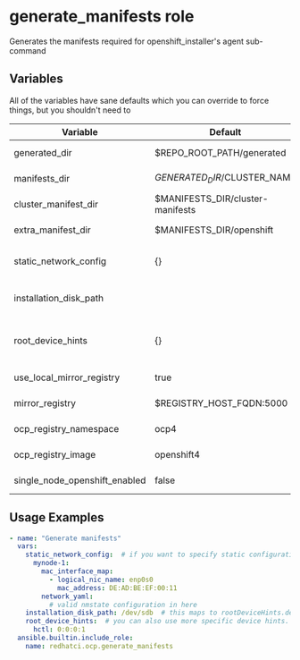 # generate_manifests role

Generates the manifests required for openshift_installer's agent sub-command

## Variables

All of the variables have sane defaults which you can override to force things, but you shouldn't need to

| Variable                      | Default                           | Required  | Description           |
| ----------------------------- | --------------------------------- | --------- | --------------------- |
| generated_dir                 | $REPO_ROOT_PATH/generated         | No        | Base path for all generated files |
| manifests_dir                 | $GENERATED_DIR/$CLUSTER_NAME      | No        | Path to store all rendered manifests |
| cluster_manifest_dir          | $MANIFESTS_DIR/cluster-manifests  | No        | Path for cluster manifests |
| extra_manifest_dir            | $MANIFESTS_DIR/openshift          | No        | Path for extra manifests |
| static_network_config         | {}                                | No        | Static network config for every node |
| installation_disk_path        |                                   | No        | Disk to use for install if you don't want the first found disk |
| root_device_hints             | {}                                | No        | Install device hints per node, in case installation_disk_path is not enough |
| use_local_mirror_registry     | true                              | No        | Use the configured mirror registry |
| mirror_registry               | $REGISTRY_HOST_FQDN:5000          | No        | Local container image mirror |
| ocp_registry_namespace        | ocp4                              | No        | Namespace for image mirror |
| ocp_registry_image            | openshift4                        | No        | Name for image in the image mirror |
| single_node_openshift_enabled | false                             | No        | Install OCP in single-node mode |

## Usage Examples

```yaml
- name: "Generate manifests"
  vars:
    static_network_config:  # if you want to specify static configuration
      mynode-1:
        mac_interface_map:
          - logical_nic_name: enp0s0
            mac_address: DE:AD:BE:EF:00:11
        network_yaml:
          # valid nmstate configuration in here
    installation_disk_path: /dev/sdb  # this maps to rootDeviceHints.deviceName
    root_device_hints:  # you can also use more specific device hints. This overrides installation_disk_path
      hctl: 0:0:0:1
  ansible.builtin.include_role:
    name: redhatci.ocp.generate_manifests
```
